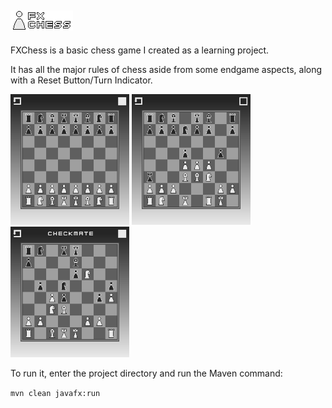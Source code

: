 [<img src="markdown/logo.png">](markdown/logo.png)
------

FXChess is a basic chess game I created as a learning project.

It has all the major rules of chess aside from some endgame aspects, along with a Reset Button/Turn Indicator.

[<img src="markdown/boardStart.png" width=190>](markdown/boardStart.png)
[<img src="markdown/boardMid.png" width=190>](markdown/boardMid.png)
[<img src="markdown/boardEnd.png" width=190>](markdown/boardEnd.png)

To run it, enter the project directory and run the Maven command:

`mvn clean javafx:run`
